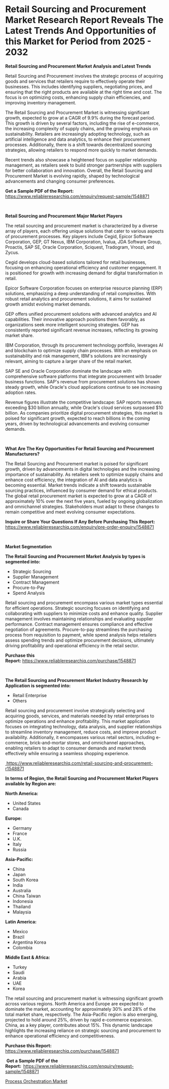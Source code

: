<p><h1>Retail Sourcing and Procurement Market Research Report Reveals The Latest Trends And Opportunities of this Market for Period from 2025 - 2032</h1></p><p><strong>Retail Sourcing and Procurement Market Analysis and Latest Trends</strong></p>
<p><p>Retail Sourcing and Procurement involves the strategic process of acquiring goods and services that retailers require to effectively operate their businesses. This includes identifying suppliers, negotiating prices, and ensuring that the right products are available at the right time and cost. The focus is on optimizing costs, enhancing supply chain efficiencies, and improving inventory management.</p><p>The Retail Sourcing and Procurement Market is witnessing significant growth, expected to grow at a CAGR of 9.9% during the forecast period. This growth is driven by several factors, including the rise of e-commerce, the increasing complexity of supply chains, and the growing emphasis on sustainability. Retailers are increasingly adopting technology, such as artificial intelligence and data analytics, to enhance their procurement processes. Additionally, there is a shift towards decentralized sourcing strategies, allowing retailers to respond more quickly to market demands.</p><p>Recent trends also showcase a heightened focus on supplier relationship management, as retailers seek to build stronger partnerships with suppliers for better collaboration and innovation. Overall, the Retail Sourcing and Procurement Market is evolving rapidly, shaped by technological advancements and changing consumer preferences.</p></p>
<p><strong>Get a Sample PDF of the Report:&nbsp;</strong> <a href="https://www.reliableresearchiq.com/enquiry/request-sample/1548871?utm_campaign=3085&utm_medium=2&utm_source=Github&utm_content=ia&utm_term=10032025&utm_id=retail-sourcing-and-procurement">https://www.reliableresearchiq.com/enquiry/request-sample/1548871</a></p>
<p>&nbsp;</p>
<p><strong>Retail Sourcing and Procurement Major Market Players</strong></p>
<p><p>The retail sourcing and procurement market is characterized by a diverse array of players, each offering unique solutions that cater to various aspects of procurement processes. Key players include Cegid, Epicor Software Corporation, GEP, GT Nexus, IBM Corporation, Ivalua, JDA Software Group, Proactis, SAP SE, Oracle Corporation, Sciquest, Tradogram, Vroozi, and Zycus.</p><p>Cegid develops cloud-based solutions tailored for retail businesses, focusing on enhancing operational efficiency and customer engagement. It is positioned for growth with increasing demand for digital transformation in retail.</p><p>Epicor Software Corporation focuses on enterprise resource planning (ERP) solutions, emphasizing a deep understanding of retail complexities. With robust retail analytics and procurement solutions, it aims for sustained growth amidst evolving market demands.</p><p>GEP offers unified procurement solutions with advanced analytics and AI capabilities. Their innovative approach positions them favorably, as organizations seek more intelligent sourcing strategies. GEP has consistently reported significant revenue increases, reflecting its growing market share.</p><p>IBM Corporation, through its procurement technology portfolio, leverages AI and blockchain to optimize supply chain processes. With an emphasis on sustainability and risk management, IBM's solutions are increasingly relevant, aiming to capture a larger share of the retail market.</p><p>SAP SE and Oracle Corporation dominate the landscape with comprehensive software platforms that integrate procurement with broader business functions. SAP's revenue from procurement solutions has shown steady growth, while Oracle's cloud applications continue to see increasing adoption rates.</p><p>Revenue figures illustrate the competitive landscape: SAP reports revenues exceeding $30 billion annually, while Oracle's cloud services surpassed $10 billion. As companies prioritize digital procurement strategies, this market is poised for significant growth, expected to reach billions in the coming years, driven by technological advancements and evolving consumer demands.</p></p>
<p>&nbsp;</p>
<p><strong>What Are The Key Opportunities For Retail Sourcing and Procurement Manufacturers?</strong></p>
<p><p>The Retail Sourcing and Procurement market is poised for significant growth, driven by advancements in digital technologies and the increasing importance of sustainability. As retailers seek to optimize supply chains and enhance cost efficiency, the integration of AI and data analytics is becoming essential. Market trends indicate a shift towards sustainable sourcing practices, influenced by consumer demand for ethical products. The global retail procurement market is expected to grow at a CAGR of approximately 10% over the next five years, fueled by ongoing globalization and omnichannel strategies. Stakeholders must adapt to these changes to remain competitive and meet evolving consumer expectations.</p></p>
<p><strong>Inquire or Share Your Questions If Any Before Purchasing This Report:</strong> <a href="https://www.reliableresearchiq.com/enquiry/pre-order-enquiry/1548871?utm_campaign=3085&utm_medium=2&utm_source=Github&utm_content=ia&utm_term=10032025&utm_id=retail-sourcing-and-procurement">https://www.reliableresearchiq.com/enquiry/pre-order-enquiry/1548871</a></p>
<p>&nbsp;</p>
<p><strong>Market Segmentation</strong></p>
<p><strong>The Retail Sourcing and Procurement Market Analysis by types is segmented into:</strong></p>
<p><ul><li>Strategic Sourcing</li><li>Supplier Management</li><li>Contract Management</li><li>Procure-to-Pay</li><li>Spend Analysis</li></ul></p>
<p><p>Retail sourcing and procurement encompass various market types essential for efficient operations. Strategic sourcing focuses on identifying and collaborating with suppliers to minimize costs and enhance quality. Supplier management involves maintaining relationships and evaluating supplier performance. Contract management ensures compliance and effective negotiation of agreements. Procure-to-pay streamlines the purchasing process from requisition to payment, while spend analysis helps retailers assess spending trends and optimize procurement decisions, ultimately driving profitability and operational efficiency in the retail sector.</p></p>
<p><strong>Purchase this Report:&nbsp;</strong><a href="https://www.reliableresearchiq.com/purchase/1548871?utm_campaign=3085&utm_medium=2&utm_source=Github&utm_content=ia&utm_term=10032025&utm_id=retail-sourcing-and-procurement">https://www.reliableresearchiq.com/purchase/1548871</a></p>
<p>&nbsp;</p>
<p><strong>The Retail Sourcing and Procurement Market Industry Research by Application is segmented into:</strong></p>
<p><ul><li>Retail Enterprise</li><li>Others</li></ul></p>
<p><p>Retail sourcing and procurement involve strategically selecting and acquiring goods, services, and materials needed by retail enterprises to optimize operations and enhance profitability. This market application focuses on integrating technology, data analysis, and supplier relationships to streamline inventory management, reduce costs, and improve product availability. Additionally, it encompasses various retail sectors, including e-commerce, brick-and-mortar stores, and omnichannel approaches, enabling retailers to adapt to consumer demands and market trends effectively while ensuring a seamless shopping experience.</p></p>
<p><a href="https://www.reliableresearchiq.com/retail-sourcing-and-procurement-r1548871?utm_campaign=3085&utm_medium=2&utm_source=Github&utm_content=ia&utm_term=10032025&utm_id=retail-sourcing-and-procurement">&nbsp;https://www.reliableresearchiq.com/retail-sourcing-and-procurement-r1548871</a></p>
<p><strong>In terms of Region, the Retail Sourcing and Procurement Market Players available by Region are:</strong></p>
<p>
    <p> <strong> North America: </strong>
        <ul>
            <li>United States</li>
            <li>Canada</li>
        </ul>
        </p> 
    <p> <strong> Europe: </strong>
        <ul>
            <li>Germany</li>
            <li>France</li>
            <li>U.K.</li>
            <li>Italy</li>
            <li>Russia</li>
        </ul>
        </p> 
    <p> <strong> Asia-Pacific: </strong>
        <ul>
            <li>China</li>
            <li>Japan</li>
            <li>South Korea</li>
            <li>India</li>
            <li>Australia</li>
            <li>China Taiwan</li>
            <li>Indonesia</li>
            <li>Thailand</li>
            <li>Malaysia</li>
        </ul>
        </p> 
    <p> <strong> Latin America: </strong>
        <ul>
            <li>Mexico</li>
            <li>Brazil</li>
            <li>Argentina Korea</li>
            <li>Colombia</li>
        </ul>
        </p> 
    <p> <strong> Middle East & Africa: </strong>
        <ul>
            <li>Turkey</li>
            <li>Saudi</li>
            <li>Arabia</li>
            <li>UAE</li>
            <li>Korea</li>
        </ul>
    </p>
    </p>
<p><p>The retail sourcing and procurement market is witnessing significant growth across various regions. North America and Europe are expected to dominate the market, accounting for approximately 30% and 28% of the total market share, respectively. The Asia-Pacific region is also emerging, projected to hold around 25%, driven by rapid e-commerce expansion. China, as a key player, contributes about 15%. This dynamic landscape highlights the increasing reliance on strategic sourcing and procurement to enhance operational efficiency and competitiveness.</p></p>
<p><strong>Purchase this Report: </strong><a href="https://www.reliableresearchiq.com/purchase/1548871?utm_campaign=3085&utm_medium=2&utm_source=Github&utm_content=ia&utm_term=10032025&utm_id=retail-sourcing-and-procurement">https://www.reliableresearchiq.com/purchase/1548871</a></p>
<p>&nbsp;<strong>Get a Sample PDF of the Report:&nbsp;&nbsp;</strong><a href="https://www.reliableresearchiq.com/enquiry/request-sample/1548871?utm_campaign=3085&utm_medium=2&utm_source=Github&utm_content=ia&utm_term=10032025&utm_id=retail-sourcing-and-procurement">https://www.reliableresearchiq.com/enquiry/request-sample/1548871</a></p>
<p><strong></strong></p>
<p><p><a href="https://github.com/kaloyhboosh/Market-Research-Report-List-1/blob/main/process-orchestration-market.md?utm_campaign=3085&utm_medium=2&utm_source=Github&utm_content=ia&utm_term=10032025&utm_id=retail-sourcing-and-procurement">Process Orchestration Market</a></p></p>